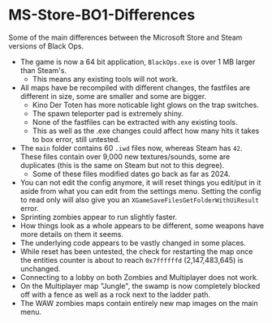 # MS-Store-BO1-Differences
Some of the main differences between the Microsoft Store and Steam versions of Black Ops.

- The game is now a 64 bit application, `BlackOps.exe` is over 1 MB larger than Steam's.
  - This means any existing tools will not work.
- All maps have be recompiled with different changes, the fastfiles are different in size, some are smaller and some are bigger.
  - Kino Der Toten has more noticable light glows on the trap switches.
  - The spawn teleporter pad is extremely shiny.
  - None of the fastfiles can be extracted with any existing tools.
  - This as well as the .exe changes could affect how many hits it takes to box error, still untested.
- The `main` folder contains 60 `.iwd` files now, whereas Steam has `42`. These files contain over 9,000 new textures/sounds, some are duplicates (this is the same on Steam but not to this degree).
  - Some of these files modified dates go back as far as 2024.
- You can not edit the config anymore, it will reset things you edit/put in it aside from what you can edit from the settings menu. Setting the config to read only will also give you an `XGameSaveFilesGetFolderWithUiResult` error.
- Sprinting zombies appear to run slightly faster.
- How things look as a whole appears to be different, some weapons have more details on them it seems.
- The underlying code appears to be vastly changed in some places.
- While reset has been untested, the check for restarting the map once the entities counter is about to reach `0x7ffffffd` (2,147,483,645) is unchanged.
- Connecting to a lobby on both Zombies and Multiplayer does not work.
- On the Multiplayer map "Jungle", the swamp is now completely blocked off with a fence as well as a rock next to the ladder path.
- The WAW zombies maps contain entirely new map images on the main menu.
